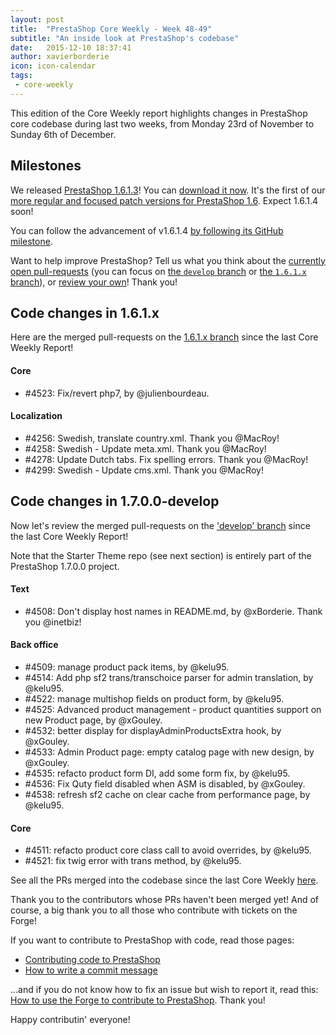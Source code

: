 ```yaml
---
layout: post
title:  "PrestaShop Core Weekly - Week 48-49"
subtitle: "An inside look at PrestaShop's codebase"
date:   2015-12-10 18:37:41
author: xavierborderie
icon: icon-calendar
tags:
 - core-weekly
---
```


This edition of the Core Weekly report highlights changes in PrestaShop core codebase during last two weeks, from Monday 23rd of November to Sunday 6th of December.


## Milestones

We released [PrestaShop 1.6.1.3](http://build.prestashop.com/news/prestashop-1613-maintenance-release/)! You can [download it now](https://www.prestashop.com/en/download).
It's the first of our [more regular and focused patch versions for PrestaShop 1.6](http://build.prestashop.com/news/more-focused-patch-versions/). Expect 1.6.1.4 soon!

You can follow the advancement of v1.6.1.4 [by following its GitHub milestone](https://github.com/PrestaShop/PrestaShop/milestones/1.6.1.4).

Want to help improve PrestaShop? Tell us what you think about the [currently open pull-requests](https://github.com/PrestaShop/PrestaShop/pulls) (you can focus on [the `develop` branch](https://github.com/PrestaShop/PrestaShop/pulls?utf8=%E2%9C%93&q=is%3Apr+is%3Aopen+base%3Adevelop) or [the `1.6.1.x` branch]()), or [review your own](http://build.prestashop.com/news/review-your-pull-requests/)! Thank you!


## Code changes in 1.6.1.x

Here are the merged pull-requests on the [1.6.1.x branch](https://github.com/PrestaShop/PrestaShop/tree/1.6.1.x) since the last Core Weekly Report!

 
#### Core
 
 * #4523: Fix/revert php7, by @julienbourdeau.
 
#### Localization

 * #4256: Swedish, translate country.xml. Thank you @MacRoy!
 * #4258: Swedish - Update meta.xml. Thank you @MacRoy!
 * #4278: Update Dutch tabs. Fix spelling errors. Thank you @MacRoy!
 * #4299: Swedish - Update cms.xml. Thank you @MacRoy!


## Code changes in 1.7.0.0-develop

Now let's review the merged pull-requests on the ['develop' branch](https://github.com/PrestaShop/PrestaShop/tree/develop) since the last Core Weekly Report!

Note that the Starter Theme repo (see next section) is entirely part of the PrestaShop 1.7.0.0 project.


#### Text
 
 * #4508: Don't display host names in README.md, by @xBorderie. Thank you @inetbiz!
 
 
#### Back office

 * #4509: manage product pack items, by @kelu95.
 * #4514: Add php sf2 trans/transchoice parser for admin translation, by @kelu95.
 * #4522: manage multishop fields on product form, by @kelu95.
 * #4525: Advanced product management - product quantities support on new Product page, by @xGouley.
 * #4532: better display for displayAdminProductsExtra hook, by @xGouley.
 * #4533: Admin Product page: empty catalog page with new design, by @xGouley.
 * #4535: refacto product form DI, add some form fix, by @kelu95.
 * #4536: Fix Quty field disabled when ASM is disabled, by @xGouley.
 * #4538: refresh sf2 cache on clear cache from performance page, by @kelu95.


#### Core

 * #4511: refacto product core class call to avoid overrides, by @kelu95.
 * #4521: fix twig error with trans method, by @kelu95.
 
See all the PRs merged into the codebase since the last Core Weekly [here](https://github.com/PrestaShop/PrestaShop/pulls?utf8=%E2%9C%93&q=is%3Apr+merged%3A2015-11-23..2015-12-06+is%3Aclosed+).

Thank you to the contributors whose PRs haven't been merged yet! And of course, a big thank you to all those who contribute with tickets on the Forge!

If you want to contribute to PrestaShop with code, read those pages:

 * [Contributing code to PrestaShop](http://doc.prestashop.com/display/PS16/Contributing+code+to+PrestaShop)
 * [How to write a commit message](http://doc.prestashop.com/display/PS16/How+to+write+a+commit+message)

...and if you do not know how to fix an issue but wish to report it, read this: [How to use the Forge to contribute to PrestaShop](http://doc.prestashop.com/display/PS16/How+to+use+the+Forge+to+contribute+to+PrestaShop). Thank you!

Happy contributin' everyone!
